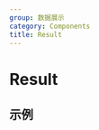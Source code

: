 ```yaml
---
group: 数据展示
category: Components
title: Result
---
```


# Result

## 示例

<code src="./demos/demo1.jsx"></code>
